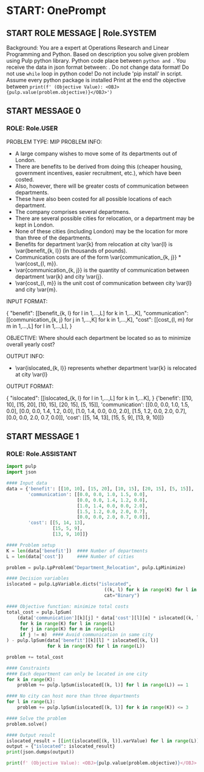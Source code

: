 # START: OnePrompt 
## START ROLE MESSAGE | Role.SYSTEM 
Background: You are a expert at Operations Research and Linear Programming and Python. Based on description you solve given problem using Pulp python library. Python code place between ```python and ```. You receive the data in json format between: <DATA></DATA>. Do not change data format! Do not use `while` loop in python code! Do not include 'pip install' in script. Assume every python package is installed Print at the end the objective between <OBJ></OBJ> `print(f' (Objective Value): <OBJ>{pulp.value(problem.objective)}</OBJ>')`  
## START MESSAGE 0 
### ROLE: Role.USER
<DESCRIPTION>
PROBLEM TYPE: MIP
PROBLEM INFO:

- A large company wishes to move some of its departments out of London. 
- There are benefits to be derived from doing this (cheaper housing, government incentives, easier recruitment, etc.), which have been costed. 
- Also, however, there will be greater costs of communication between departments. 
- These have also been costed for all possible locations of each department.
- The company comprises several departmens. 
- There are several possible cities for relocation, or a department may be kept in London. 
- None of these cities (including London) may be the location for more than three of the departments.
- Benefits for department \var{k} from relocation at city \var{l} is \var{benefit_{k, l}} (in thousands of pounds).
- Communication costs are of the form \var{communication_{k, j}} * \var{cost_{l, m}}.
- \var{communication_{k, j}} is the quantity of communication between department \var{k} and city \var{j}.
- \var{cost_{l, m}} is the unit cost of communication between city \var{l} and city \var{m}.


INPUT FORMAT:

{
	"benefit": [[benefit_{k, l} for l in 1,...,L] for k in 1,...,K],
	"communication": [[communication_{k, j} for j in 1,...,K] for k in 1,...,K],
	"cost": [[cost_{l, m} for m in 1,...,L] for l in 1,...,L],
}


OBJECTIVE: Where should each department be located so as to minimize overall yearly cost?

OUTPUT INFO:

- \var{islocated_{k, l}} represents whether department \var{k} is relocated at city \var{l}

OUTPUT FORMAT:

{
    "islocated": [[islocated_{k, l} for l in 1,...,L] for k in 1,...K],
}
</DESCRIPTION>
<DATA>
{'benefit': [[10, 10], [15, 20], [10, 15], [20, 15], [5, 15]], 'communication': [[0.0, 0.0, 1.0, 1.5, 0.0], [0.0, 0.0, 1.4, 1.2, 0.0], [1.0, 1.4, 0.0, 0.0, 2.0], [1.5, 1.2, 0.0, 2.0, 0.7], [0.0, 0.0, 2.0, 0.7, 0.0]], 'cost': [[5, 14, 13], [15, 5, 9], [13, 9, 10]]}</DATA>


## START MESSAGE 1 
### ROLE: Role.ASSISTANT
```python
import pulp
import json

#### Input data
data = {'benefit': [[10, 10], [15, 20], [10, 15], [20, 15], [5, 15]], 
        'communication': [[0.0, 0.0, 1.0, 1.5, 0.0], 
                          [0.0, 0.0, 1.4, 1.2, 0.0], 
                          [1.0, 1.4, 0.0, 0.0, 2.0], 
                          [1.5, 1.2, 0.0, 2.0, 0.7], 
                          [0.0, 0.0, 2.0, 0.7, 0.0]], 
        'cost': [[5, 14, 13], 
                 [15, 5, 9], 
                 [13, 9, 10]]}

#### Problem setup
K = len(data['benefit'])  #### Number of departments
L = len(data['cost'])     #### Number of cities

problem = pulp.LpProblem("Department_Relocation", pulp.LpMinimize)

#### Decision variables
islocated = pulp.LpVariable.dicts("islocated", 
                                    ((k, l) for k in range(K) for l in range(L)),
                                    cat="Binary")

#### Objective function: minimize total costs
total_cost = pulp.lpSum(
    (data['communication'][k][j] * data['cost'][l][m] * islocated[(k, l)]
     for k in range(K) for l in range(L) 
     for j in range(K) for m in range(L) 
     if j != m)  #### Avoid communication in same city
) - pulp.lpSum(data['benefit'][k][l] * islocated[(k, l)]
               for k in range(K) for l in range(L))

problem += total_cost

#### Constraints
#### Each department can only be located in one city
for k in range(K):
    problem += pulp.lpSum(islocated[(k, l)] for l in range(L)) == 1

#### No city can host more than three departments
for l in range(L):
    problem += pulp.lpSum(islocated[(k, l)] for k in range(K)) <= 3

#### Solve the problem
problem.solve()

#### Output result
islocated_result = [[int(islocated[(k, l)].varValue) for l in range(L)] for k in range(K)]
output = {"islocated": islocated_result}
print(json.dumps(output))

print(f' (Objective Value): <OBJ>{pulp.value(problem.objective)}</OBJ>')
```

